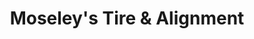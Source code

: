 ---
title: "Moseley's Tire & Alignment"
url: /bossier-city/moseleys-tire-and-alignment/
shop: car repair
---